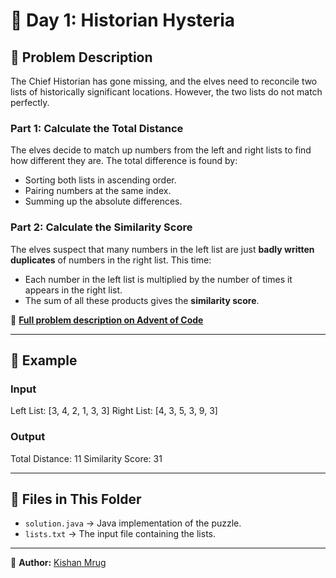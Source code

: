 # 🎄 Day 1: Historian Hysteria

## 📜 Problem Description
The Chief Historian has gone missing, and the elves need to reconcile two lists of historically significant locations. However, the two lists do not match perfectly.

### **Part 1: Calculate the Total Distance**
The elves decide to match up numbers from the left and right lists to find how different they are. The total difference is found by:
- Sorting both lists in ascending order.
- Pairing numbers at the same index.
- Summing up the absolute differences.

### **Part 2: Calculate the Similarity Score**
The elves suspect that many numbers in the left list are just **badly written duplicates** of numbers in the right list. This time:
- Each number in the left list is multiplied by the number of times it appears in the right list.
- The sum of all these products gives the **similarity score**.

📖 **[Full problem description on Advent of Code](https://adventofcode.com/2024/day/1)**

---

## 📌 Example
### **Input**

Left List: [3, 4, 2, 1, 3, 3] Right List: [4, 3, 5, 3, 9, 3]

### **Output**

Total Distance: 11 Similarity Score: 31

---

## 📂 Files in This Folder
- `solution.java` → Java implementation of the puzzle.
- `lists.txt` → The input file containing the lists.

---

📝 **Author:** [Kishan Mrug](https://github.com/kmrug)